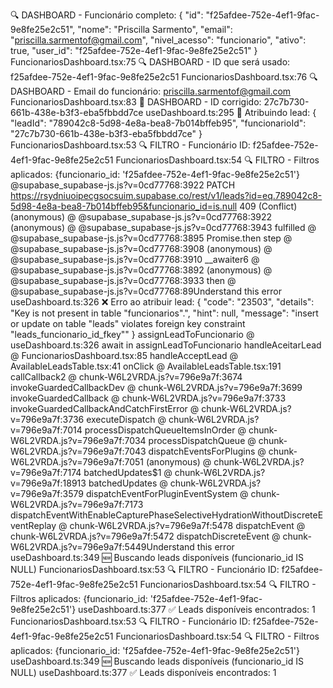 🔍 DASHBOARD - Funcionário completo: {
  "id": "f25afdee-752e-4ef1-9fac-9e8fe25e2c51",
  "nome": "Priscilla Sarmento",
  "email": "priscilla.sarmentof@gmail.com",
  "nivel_acesso": "funcionario",
  "ativo": true,
  "user_id": "f25afdee-752e-4ef1-9fac-9e8fe25e2c51"
}
FuncionariosDashboard.tsx:75 🔍 DASHBOARD - ID que será usado: f25afdee-752e-4ef1-9fac-9e8fe25e2c51
FuncionariosDashboard.tsx:76 🔍 DASHBOARD - Email do funcionário: priscilla.sarmentof@gmail.com
FuncionariosDashboard.tsx:83 🔧 DASHBOARD - ID corrigido: 27c7b730-661b-438e-b3f3-eba5fbbdd7ce
useDashboard.ts:295 🔄 Atribuindo lead: {
  "leadId": "789042c8-5d98-4e8a-bea8-7b014bffeb95",
  "funcionarioId": "27c7b730-661b-438e-b3f3-eba5fbbdd7ce"
}
FuncionariosDashboard.tsx:53 🔍 FILTRO - Funcionário ID: f25afdee-752e-4ef1-9fac-9e8fe25e2c51
FuncionariosDashboard.tsx:54 🔍 FILTRO - Filtros aplicados: {funcionario_id: 'f25afdee-752e-4ef1-9fac-9e8fe25e2c51'}
@supabase_supabase-js.js?v=0cd77768:3922  PATCH https://rsydniuoipecgsocsuim.supabase.co/rest/v1/leads?id=eq.789042c8-5d98-4e8a-bea8-7b014bffeb95&funcionario_id=is.null 409 (Conflict)
(anonymous) @ @supabase_supabase-js.js?v=0cd77768:3922
(anonymous) @ @supabase_supabase-js.js?v=0cd77768:3943
fulfilled @ @supabase_supabase-js.js?v=0cd77768:3895
Promise.then
step @ @supabase_supabase-js.js?v=0cd77768:3908
(anonymous) @ @supabase_supabase-js.js?v=0cd77768:3910
__awaiter6 @ @supabase_supabase-js.js?v=0cd77768:3892
(anonymous) @ @supabase_supabase-js.js?v=0cd77768:3933
then @ @supabase_supabase-js.js?v=0cd77768:89Understand this error
useDashboard.ts:326 ❌ Erro ao atribuir lead: {
  "code": "23503",
  "details": "Key is not present in table \"funcionarios\".",
  "hint": null,
  "message": "insert or update on table \"leads\" violates foreign key constraint \"leads_funcionario_id_fkey\""
}
assignLeadToFuncionario @ useDashboard.ts:326
await in assignLeadToFuncionario
handleAceitarLead @ FuncionariosDashboard.tsx:85
handleAcceptLead @ AvailableLeadsTable.tsx:41
onClick @ AvailableLeadsTable.tsx:191
callCallback2 @ chunk-W6L2VRDA.js?v=796e9a7f:3674
invokeGuardedCallbackDev @ chunk-W6L2VRDA.js?v=796e9a7f:3699
invokeGuardedCallback @ chunk-W6L2VRDA.js?v=796e9a7f:3733
invokeGuardedCallbackAndCatchFirstError @ chunk-W6L2VRDA.js?v=796e9a7f:3736
executeDispatch @ chunk-W6L2VRDA.js?v=796e9a7f:7014
processDispatchQueueItemsInOrder @ chunk-W6L2VRDA.js?v=796e9a7f:7034
processDispatchQueue @ chunk-W6L2VRDA.js?v=796e9a7f:7043
dispatchEventsForPlugins @ chunk-W6L2VRDA.js?v=796e9a7f:7051
(anonymous) @ chunk-W6L2VRDA.js?v=796e9a7f:7174
batchedUpdates$1 @ chunk-W6L2VRDA.js?v=796e9a7f:18913
batchedUpdates @ chunk-W6L2VRDA.js?v=796e9a7f:3579
dispatchEventForPluginEventSystem @ chunk-W6L2VRDA.js?v=796e9a7f:7173
dispatchEventWithEnableCapturePhaseSelectiveHydrationWithoutDiscreteEventReplay @ chunk-W6L2VRDA.js?v=796e9a7f:5478
dispatchEvent @ chunk-W6L2VRDA.js?v=796e9a7f:5472
dispatchDiscreteEvent @ chunk-W6L2VRDA.js?v=796e9a7f:5449Understand this error
useDashboard.ts:349 🆕 Buscando leads disponíveis (funcionario_id IS NULL)
FuncionariosDashboard.tsx:53 🔍 FILTRO - Funcionário ID: f25afdee-752e-4ef1-9fac-9e8fe25e2c51
FuncionariosDashboard.tsx:54 🔍 FILTRO - Filtros aplicados: {funcionario_id: 'f25afdee-752e-4ef1-9fac-9e8fe25e2c51'}
useDashboard.ts:377 ✅ Leads disponíveis encontrados: 1
FuncionariosDashboard.tsx:53 🔍 FILTRO - Funcionário ID: f25afdee-752e-4ef1-9fac-9e8fe25e2c51
FuncionariosDashboard.tsx:54 🔍 FILTRO - Filtros aplicados: {funcionario_id: 'f25afdee-752e-4ef1-9fac-9e8fe25e2c51'}
useDashboard.ts:349 🆕 Buscando leads disponíveis (funcionario_id IS NULL)
useDashboard.ts:377 ✅ Leads disponíveis encontrados: 1